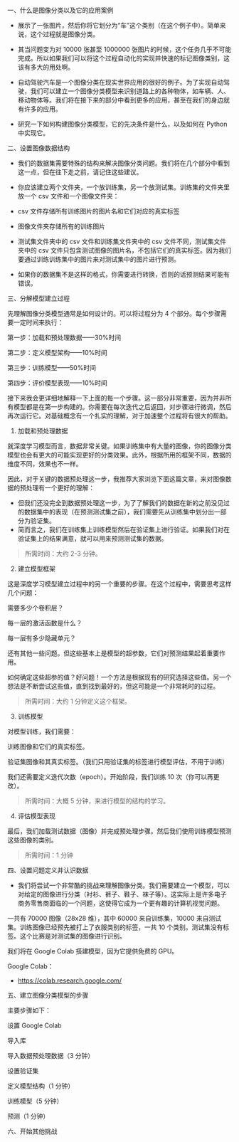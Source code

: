 #

一、什么是图像分类以及它的应用案例

- 展示了一张图片，然后你将它划分为“车”这个类别（在这个例子中）。简单来说，这个过程就是图像分类。

- 其当问题变为对 10000 张甚至 1000000 张图片的时候，这个任务几乎不可能完成。所以如果我们可以将这个过程自动化的实现并快速的标记图像类别，这该有多大的用处啊。

- 自动驾驶汽车是一个图像分类在现实世界应用的很好的例子。为了实现自动驾驶，我们可以建立一个图像分类模型来识别道路上的各种物体，如车辆、人、移动物体等。我们将在接下来的部分中看到更多的应用，甚至在我们的身边就有许多的应用。

- 研究一下如何构建图像分类模型，它的先决条件是什么，以及如何在 Python 中实现它。

二、设置图像数据结构

- 我们的数据集需要特殊的结构来解决图像分类问题。我们将在几个部分中看到这一点，但在往下走之前，请记住这些建议。

- 你应该建立两个文件夹，一个放训练集，另一个放测试集。训练集的文件夹里放一个 csv 文件和一个图像文件夹：

- csv 文件存储所有训练图片的图片名和它们对应的真实标签

- 图像文件夹存储所有的训练图片

- 测试集文件夹中的 csv 文件和训练集文件夹中的 csv 文件不同，测试集文件夹中的 csv 文件只包含测试图像的图片名，不包括它们的真实标签。因为我们要通过训练训练集中的图片来对测试集中的图片进行预测。

- 如果你的数据集不是这样的格式，你需要进行转换，否则的话预测结果可能有错误。

三、分解模型建立过程

先理解图像分类模型通常是如何设计的。可以将过程分为 4 个部分。每个步骤需要一定时间来执行：

第一步：加载和预处理数据——30%时间

第二步：定义模型架构——10%时间

第三步：训练模型——50%时间

第四步：评价模型表现——10%时间

接下来我会更详细地解释一下上面的每一个步骤。这一部分非常重要，因为并非所有模型都是在第一步构建的。你需要在每次迭代之后返回，对步骤进行微调，然后再次运行它。对基础概念有一个扎实的理解，对于加速整个过程将有很大的帮助。

1. 加载和预处理数据

就深度学习模型而言，数据非常关键。如果训练集中有大量的图像，你的图像分类模型也会有更大的可能实现更好的分类效果。此外，根据所用的框架不同，数据的维度不同，效果也不一样。

因此，对于关键的数据预处理这一步，我推荐大家浏览下面这篇文章，来对图像数据的预处理有一个更好的理解：

- 但我们还没完全到数据预处理这一步，为了了解我们的数据在新的之前没见过的数据集中的表现（在预测测试集之前），我们需要先从训练集中划分出一部分为验证集。
- 简而言之，我们在训练集上训练模型然后在验证集上进行验证。如果我们对在验证集上的结果满意，就可以用来预测测试集的数据。

> 所需时间：大约 2-3 分钟。

2. 建立模型框架

这是深度学习模型建立过程中的另一个重要的步骤。在这个过程中，需要思考这样几个问题：

需要多少个卷积层？

每一层的激活函数是什么？

每一层有多少隐藏单元？

还有其他一些问题。但这些基本上是模型的超参数，它们对预测结果起着重要作用。

如何确定这些超参的值？好问题！一个方法是根据现有的研究选择这些值。另一个想法是不断尝试这些值，直到找到最好的，但这可能是一个非常耗时的过程。

> 所需时间：大约 1 分钟定义这个框架。

3. 训练模型

对模型训练，我们需要：

训练图像和它们的真实标签。

验证集图像和其真实标签。（我们只用验证集的标签进行模型评估，不用于训练）

我们还需要定义迭代次数（epoch）。开始阶段，我们训练 10 次（你可以再更改）。

> 所需时间：大概 5 分钟，来进行模型的结构的学习。

4. 评估模型表现

最后，我们加载测试数据（图像）并完成预处理步骤。然后我们使用训练模型预测这些图像的类别。

> 所需时间：1 分钟

四、设置问题定义并认识数据

- 我们将尝试一个非常酷的挑战来理解图像分类。我们需要建立一个模型，可以对给定的图像进行分类（衬衫、裤子、鞋子、袜子等）。这实际上是许多电子商务零售商面临的一个问题，这使得它成为一个更有趣的计算机视觉问题。

一共有 70000 图像（28x28 维），其中 60000 来自训练集，10000 来自测试集。训练图像已经预先被打上了衣服类别的标签，一共 10 个类别。测试集没有标签。这个比赛是对测试集的图像进行识别。

我们将在 Google Colab 搭建模型，因为它提供免费的 GPU。

Google Colab：

- https://colab.research.google.com/

五、建立图像分类模型的步骤

主要步骤如下：

设置 Google Colab

导入库

导入数据预处理数据（3 分钟）

设置验证集

定义模型结构（1 分钟）

训练模型（5 分钟）

预测（1 分钟）

六、开始其他挑战
